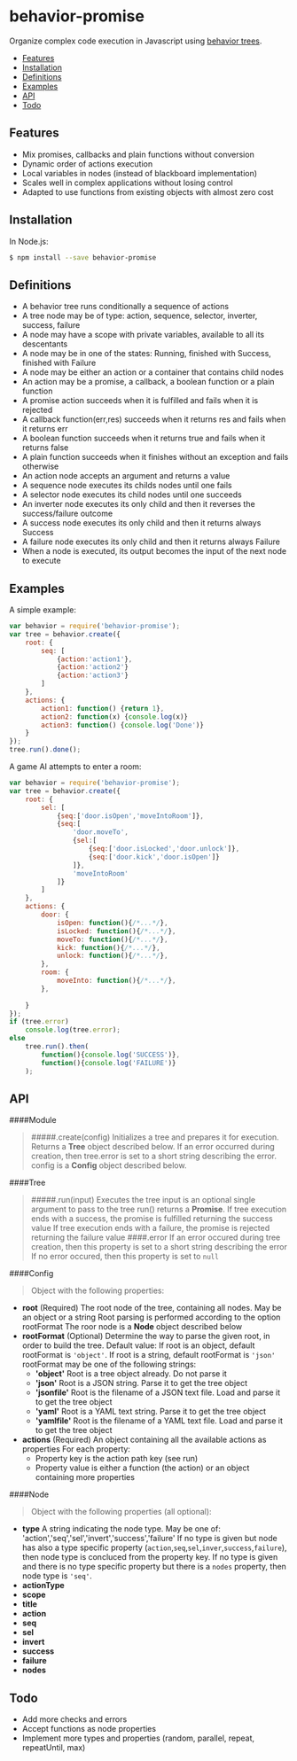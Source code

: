 # behavior-promise
Organize complex code execution in Javascript using [behavior trees](http://en.wikipedia.org/wiki/Behavior_tree).

- [Features](#Features)
- [Installation](#Installation)
- [Definitions](#Definitions)
- [Examples](#Examples)
- [API](#API)
- [Todo](#Todo)

## Features
- Mix promises, callbacks and plain functions without conversion
- Dynamic order of actions execution
- Local variables in nodes (instead of blackboard implementation)
- Scales well in complex applications without losing control
- Adapted to use functions from existing objects with almost zero cost

## Installation 
In Node.js:
```bash
$ npm install --save behavior-promise
```
## Definitions
- A behavior tree runs conditionally a sequence of actions
- A tree node may be of type: action, sequence, selector, inverter, success, failure
- A node may have a scope with private variables, available to all its descentants
- A node may be in one of the states: Running, finished with Success, finished with Failure
- A node may be either an action or a container that contains child nodes
- An action may be a promise, a callback, a boolean function or a plain function
- A promise action succeeds when it is fulfilled and fails when it is rejected
- A callback function(err,res) succeeds when it returns res and fails when it returns err
- A boolean function succeeds when it returns true and fails when it returns false
- A plain function succeeds when it finishes without an exception and fails otherwise
- An action node accepts an argument and returns a value
- A sequence node executes its childs nodes until one fails
- A selector node executes its child nodes until one succeeds
- An inverter node executes its only child and then it reverses the success/failure outcome
- A success node executes its only child and then it returns always Success
- A failure node executes its only child and then it returns always Failure
- When a node is executed, its output becomes the input of the next node to execute

## Examples

A simple example:

```js
var behavior = require('behavior-promise');
var tree = behavior.create({
    root: {
    	seq: [
	        {action:'action1'},
    	    {action:'action2'}
    	    {action:'action3'}
        ]
    },
    actions: {
		action1: function() {return 1},
        action2: function(x) {console.log(x)}
        action3: function() {console.log('Done')}
    }
});
tree.run().done();
```

A game AI attempts to enter a room:

```js
var behavior = require('behavior-promise');
var tree = behavior.create({
    root: {
    	sel: [
	        {seq:['door.isOpen','moveIntoRoom']},
    	    {seq:[
            	'door.moveTo',
                {sel:[
                	{seq:['door.isLocked','door.unlock']},
                    {seq:['door.kick','door.isOpen']}
                ]},
                'moveIntoRoom'
            ]}
        ]
    },
    actions: {
    	door: {
        	isOpen: function(){/*...*/},
        	isLocked: function(){/*...*/},
            moveTo: function(){/*...*/},
            kick: function(){/*...*/},
            unlock: function(){/*...*/},
        },
        room: {
        	moveInto: function(){/*...*/},
        },
            
    }
});
if (tree.error)
    console.log(tree.error);
else 
    tree.run().then(
    	function(){console.log('SUCCESS')},
        function(){console.log('FAILURE')}
    );
```

## API
####Module
> #####.create(config)
Initializes a tree and prepares it for execution.
Returns a **Tree** object described below.
If an error occurred during creation, then tree.error is set to a short string describing the error.
config is a **Config** object described below.

####Tree
> #####.run(input) 
Executes the tree
input is an optional single argument to pass to the tree
run() returns a **Promise**. 
If tree execution ends with a success, the promise is fulfilled returning the success value
If tree execution ends with a failure, the promise is rejected returning the failure value
####.error
If an error occured during tree creation, then this property is set to a short string describing the error
If no error occured, then this property is set to `null`

####Config
> Object with the following properties:
- **root** (Required)
	The root node of the tree, containing all nodes. May be an object or a string
    Root parsing is performed according to the option rootFormat
    The roor node is a **Node** object described below
- **rootFormat** (Optional)
	Determine the way to parse the given root, in order to build the tree.
	Default value: If root is an object, default rootFormat is `'object'`. If root is a string, default rootFormat is `'json'`
    rootFormat may be one of the following strings:
    - **'object'**
		Root is a tree object already. Do not parse it
	- **'json'**
	    Root is a JSON string. Parse it to get the tree object
	- **'jsonfile'**
		Root is the filename of a JSON text file. Load and parse it to get the tree object
	- **'yaml'**
		Root is a YAML text string. Parse it to get the tree object
	- **'yamlfile'**
		Root is the filename of a YAML text file. Load and parse it to get the tree object
- **actions** (Required) 
	An object containing all the available actions as properties
    For each property:
	- Property key is the action path key (see run)
	- Property value is either a function (the action) or an object containing more properties

####Node
> Object with the following properties (all optional):
- **type**
A string indicating the node type.
May be one of: 'action','seq','sel','invert','success','failure'
If no type is given but node has also a type specific property (`action`,`seq`,`sel`,`inver`,`success`,`failure`), then node type is concluced from the property key.
If no type is given and there is no type specific property but there is a `nodes` property, then node type is `'seq'`.
- **actionType**
- **scope**
- **title**
- **action**
- **seq**
- **sel**
- **invert**
- **success**
- **failure**
- **nodes**

## Todo
- Add more checks and errors
- Accept functions as node properties
- Implement more types and properties (random, parallel, repeat, repeatUntil, max)